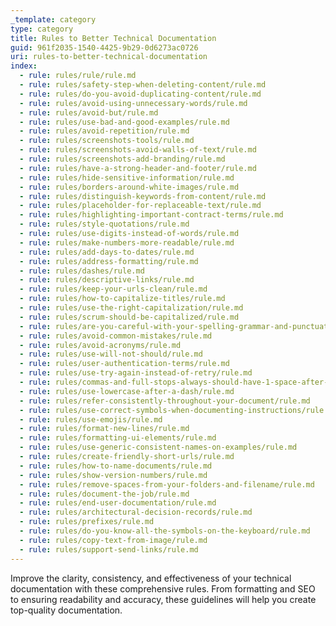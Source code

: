 ```yaml
---
_template: category
type: category
title: Rules to Better Technical Documentation
guid: 961f2035-1540-4425-9b29-0d6273ac0726
uri: rules-to-better-technical-documentation
index:
  - rule: rules/rule/rule.md
  - rule: rules/safety-step-when-deleting-content/rule.md
  - rule: rules/do-you-avoid-duplicating-content/rule.md
  - rule: rules/avoid-using-unnecessary-words/rule.md
  - rule: rules/avoid-but/rule.md
  - rule: rules/use-bad-and-good-examples/rule.md
  - rule: rules/avoid-repetition/rule.md
  - rule: rules/screenshots-tools/rule.md
  - rule: rules/screenshots-avoid-walls-of-text/rule.md
  - rule: rules/screenshots-add-branding/rule.md
  - rule: rules/have-a-strong-header-and-footer/rule.md
  - rule: rules/hide-sensitive-information/rule.md
  - rule: rules/borders-around-white-images/rule.md
  - rule: rules/distinguish-keywords-from-content/rule.md
  - rule: rules/placeholder-for-replaceable-text/rule.md
  - rule: rules/highlighting-important-contract-terms/rule.md
  - rule: rules/style-quotations/rule.md
  - rule: rules/use-digits-instead-of-words/rule.md
  - rule: rules/make-numbers-more-readable/rule.md
  - rule: rules/add-days-to-dates/rule.md
  - rule: rules/address-formatting/rule.md
  - rule: rules/dashes/rule.md
  - rule: rules/descriptive-links/rule.md
  - rule: rules/keep-your-urls-clean/rule.md
  - rule: rules/how-to-capitalize-titles/rule.md
  - rule: rules/use-the-right-capitalization/rule.md
  - rule: rules/scrum-should-be-capitalized/rule.md
  - rule: rules/are-you-careful-with-your-spelling-grammar-and-punctuation/rule.md
  - rule: rules/avoid-common-mistakes/rule.md
  - rule: rules/avoid-acronyms/rule.md
  - rule: rules/use-will-not-should/rule.md
  - rule: rules/user-authentication-terms/rule.md
  - rule: rules/use-try-again-instead-of-retry/rule.md
  - rule: rules/commas-and-full-stops-always-should-have-1-space-after-them/rule.md
  - rule: rules/use-lowercase-after-a-dash/rule.md
  - rule: rules/refer-consistently-throughout-your-document/rule.md
  - rule: rules/use-correct-symbols-when-documenting-instructions/rule.md
  - rule: rules/use-emojis/rule.md
  - rule: rules/format-new-lines/rule.md
  - rule: rules/formatting-ui-elements/rule.md
  - rule: rules/use-generic-consistent-names-on-examples/rule.md
  - rule: rules/create-friendly-short-urls/rule.md
  - rule: rules/how-to-name-documents/rule.md
  - rule: rules/show-version-numbers/rule.md
  - rule: rules/remove-spaces-from-your-folders-and-filename/rule.md
  - rule: rules/document-the-job/rule.md
  - rule: rules/end-user-documentation/rule.md
  - rule: rules/architectural-decision-records/rule.md
  - rule: rules/prefixes/rule.md
  - rule: rules/do-you-know-all-the-symbols-on-the-keyboard/rule.md
  - rule: rules/copy-text-from-image/rule.md
  - rule: rules/support-send-links/rule.md
---
```

Improve the clarity, consistency, and effectiveness of your technical documentation with these comprehensive rules. From formatting and SEO to ensuring readability and accuracy, these guidelines will help you create top-quality documentation.
